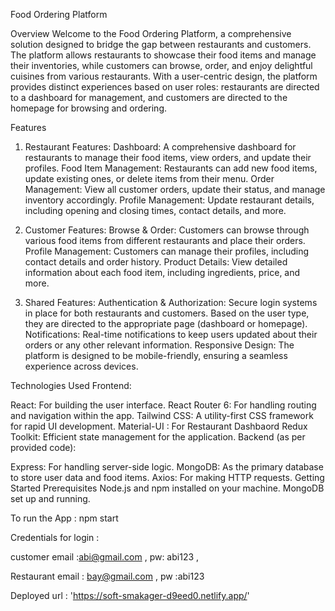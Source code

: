 Food Ordering Platform


Overview
Welcome to the Food Ordering Platform, a comprehensive solution designed to bridge the gap between restaurants and customers. The platform allows restaurants to showcase their food items and manage their inventories, while customers can browse, order, and enjoy delightful cuisines from various restaurants. With a user-centric design, the platform provides distinct experiences based on user roles: restaurants are directed to a dashboard for management, and customers are directed to the homepage for browsing and ordering.

Features
1. Restaurant Features:
Dashboard: A comprehensive dashboard for restaurants to manage their food items, view orders, and update their profiles.
Food Item Management: Restaurants can add new food items, update existing ones, or delete items from their menu.
Order Management: View all customer orders, update their status, and manage inventory accordingly.
Profile Management: Update restaurant details, including opening and closing times, contact details, and more.


2. Customer Features:
Browse & Order: Customers can browse through various food items from different restaurants and place their orders.
Profile Management: Customers can manage their profiles, including contact details and order history.
Product Details: View detailed information about each food item, including ingredients, price, and more.


3. Shared Features:
Authentication & Authorization: Secure login systems in place for both restaurants and customers. Based on the user type, they are directed to the appropriate page (dashboard or homepage).
Notifications: Real-time notifications to keep users updated about their orders or any other relevant information.
Responsive Design: The platform is designed to be mobile-friendly, ensuring a seamless experience across devices.


Technologies Used
Frontend:

React: For building the user interface.
React Router 6: For handling routing and navigation within the app.
Tailwind CSS: A utility-first CSS framework for rapid UI development.
Material-UI : For Restaurant Dashbaord
Redux Toolkit: Efficient state management for the application.
Backend (as per provided code):

Express: For handling server-side logic.
MongoDB: As the primary database to store user data and food items.
Axios: For making HTTP requests.
Getting Started
Prerequisites
Node.js and npm installed on your machine.
MongoDB set up and running.


To run the App : npm start


Credentials for login :

customer email :abi@gmail.com , pw: abi123  ,

Restaurant email : bay@gmail.com , pw :abi123 

Deployed url :  'https://soft-smakager-d9eed0.netlify.app/'